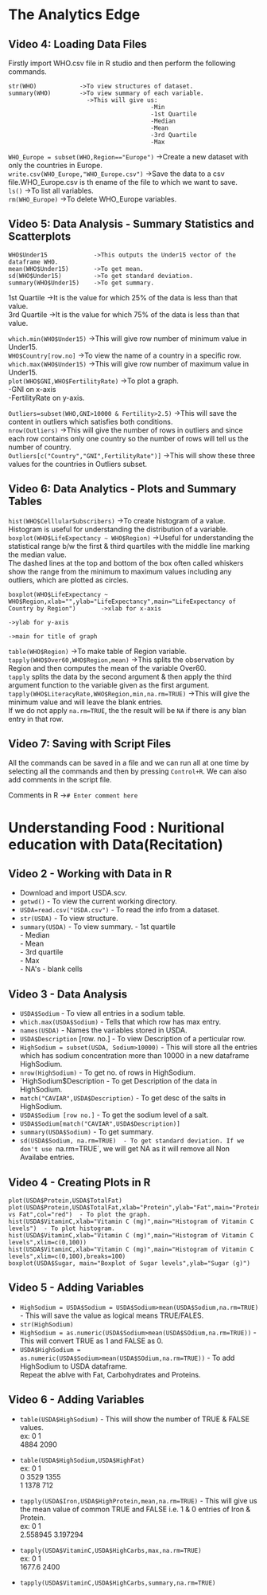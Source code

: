 # The Analytics Edge

## Video 4: Loading Data Files

Firstly import WHO.csv file in R studio and then perform the following commands.

```
str(WHO)            ->To view structures of dataset.
summary(WHO)        ->To view summary of each variable.
                      ->This will give us:
                                        -Min
                                        -1st Quartile
                                        -Median
                                        -Mean
                                        -3rd Quartile
                                        -Max
```

`WHO_Europe = subset(WHO,Region=="Europe")`     ->Create a new dataset with only the countries in Europe.  
`write.csv(WHO_Europe,"WHO_Europe.csv")`        ->Save the data to a csv file.WHO_Europe.csv is th ename of the file to which we want to save.  
`ls()`      ->To list all variables.  
`rm(WHO_Europe)`        ->To delete WHO_Europe variables.  


## Video 5: Data Analysis - Summary Statistics and Scatterplots

```
WHO$Under15             ->This outputs the Under15 vector of the dataframe WHO.  
mean(WHO$Under15)       ->To get mean.  
sd(WHO$Under15)         ->To get standard deviation.  
summary(WHO$Under15)    ->To get summary.  
```

1st Quartile    ->It is the value for which 25% of the data is less than that value.  
3rd Quartile    ->It is the value for which 75% of the data is less than that value.  

`which.min(WHO$Under15)`    ->This will give row number of minimum value in Under15.  
`WHO$Country[row.no]`        ->To view the name of a country in a specific row.  
`which.max(WHO$Under15)`    ->This will give row number of maximum value in Under15.  
`plot(WHO$GNI,WHO$FertilityRate)`   ->To plot a graph.  
                                    -GNI on x-axis  
                                    -FertilityRate on y-axis.  

`Outliers=subset(WHO,GNI>10000 & Fertility>2.5)`        ->This will save the content in outliers which satisfies both conditions.  
`nrow(Outliers)`        ->This will give the number of rows in outliers and since each row contains only one country so the number of rows will tell us the number of country.  
`Outliers[c("Country","GNI",FertilityRate")]`   ->This will show these three values for the countries in Outliers subset.  


## Video 6: Data Analytics - Plots and Summary Tables

`hist(WHO$CelllularSubscribers)`     ->To create histogram of a value.  
Histogram is useful for understanding the distribution of a variable.  
`boxplot(WHO$LifeExpectancy ~ WHO$Region)`    ->Useful for understanding the statistical range b/w the first & third quartiles with the middle line marking the median value.  
The dashed lines at the top and bottom of the box often called whiskers show the range from the minimum to maximum values including any outliers, which are plotted as circles.  

```
boxplot(WHO$LifeExpectancy ~ WHO$Region,xlab="",ylab="LifeExpectancy",main="LifeExpectancy of Country by Region")       ->xlab for x-axis
                                                                                                                        ->ylab for y-axis
                                                                                                                        ->main for title of graph
```
`table(WHO$Region)`     ->To make table of Region variable.  
`tapply(WHO$Over60,WHO$Region,mean)`     ->This splits the observation by Region and then computes the mean of the variable Over60.  
`tapply` splits the data by the second argument & then apply the third argument function to the variable given as the first argument.  
`tapply(WHO$LiteracyRate,WHO$Region,min,na.rm=TRUE)`    ->This will give the minimum value and will leave the blank entries.  
If we do not apply `na.rm=TRUE`, the the result will be `NA` if there is any blan entry in that row.  


## Video 7: Saving with Script Files

All the commands can be saved in a file and we can run all at one time by selecting all the commands and then by pressing `Control+R`. We can also add comments in the script file.

Comments in R   ->`# Enter comment here`



# Understanding Food : Nuritional education with Data(Recitation)

## Video 2 - Working with Data in R

- Download and import USDA.scv.  
- `getwd()` - To view the current working directory.  
- `USDA=read.csv("USDA.csv")` - To read the info from a dataset.  
- `str(USDA)`   - To view structure.  
- `summary(USDA)` - To view summary.
                    - 1st quartile  
                    - Median  
                    - Mean  
                    - 3rd quartile  
                    - Max  
                    - NA's - blank cells  

## Video 3 - Data Analysis  

- `USDA$Sodium` - To view all entries in a sodium table.  
- `which.max(USDA$Sodium)`  - Tells that which row has max entry.  
- `names(USDA)`     - Names the variables stored in USDA.  
- `USDA$Description` [row. no.]   - To view Description of a perticular row.  
- `HighSodium = subset(USDA, Sodium>10000)` - This will store all the entries which has sodium concentration more than 10000 in a new dataframe HighSodium.
- `nrow(HighSodium)`    - To get no. of rows in HighSodium.
- `HighSodium$Description   - To get Description of the data in HighSodium.  
- `match("CAVIAR",USDA$Description)` - To get desc of the salts in HighSodium.
- `USDA$Sodium [row no.]`   - To get the sodium level of a salt.  
- `USDA$Sodium[match("CAVIAR",USDA$Description)]`  
- `summary(USDA$Sodium)`    - To get summary.
- `sd(USDA$Sodium, na.rm=TRUE)  - To get standard deviation. If we don't use `na.rm=TRUE`, we will get NA as it will remove all Non Availabe entries.  

## Video 4 - Creating Plots in R
```
plot(USDA$Protein,USDA$TotalFat)
plot(USDA$Protein,USDA$TotalFat,xlab="Protein",ylab="Fat",main="Protein vs Fat",col="red")  - To plot the graph.
hist(USDA$VitaminC,xlab="Vitamin C (mg)",main="Histogram of Vitamin C levels")  - To plot histogram.
hist(USDA$VitaminC,xlab="Vitamin C (mg)",main="Histogram of Vitamin C levels",xlim=c(0,100))
hist(USDA$VitaminC,xlab="Vitamin C (mg)",main="Histogram of Vitamin C levels",xlim=c(0,100),breaks=100)
boxplot(USDA$Sugar, main="Boxplot of Sugar levels",ylab="Sugar (g)")
```

## Video 5 - Adding Variables

- `HighSodium = USDA$Sodium = USDA$Sodium>mean(USDA$Sodium,na.rm=TRUE)`  - This will save the value as logical means TRUE/FALES.  
- `str(HighSodium)`  
- `HighSodium = as.numeric(USDA$Sodium>mean(USDA$SOdium,na.rm=TRUE))`   - This will convert TRUE as 1 and FALSE as 0.  
- `USDA$HighSodium = as.numeric(USDA$Sodium>mean(USDA$SOdium,na.rm=TRUE))`  - To add HighSodium to USDA dataframe.  
Repeat the ablve with Fat, Carbohydrates and Proteins.  

## Video 6 - Adding Variables

- `table(USDA$HighSodium)`  - This will show the number of TRUE & FALSE values.  
ex:      0       1  
        4884    2090  

- `table(USDA$HighSodium,USDA$HighFat)`  
ex:      0       1  
0       3529    1355  
1       1378    712  

- `tapply(USDA$Iron,USDA$HighProtein,mean,na.rm=TRUE)`  - This will give us the mean value of common TRUE and FALSE i.e. 1 & 0 entries of Iron & Protein.  
ex:         0           1  
        2.558945    3.197294  

- `tapply(USDA$VitaminC,USDA$HighCarbs,max,na.rm=TRUE)`  
ex:       0       1  
        1677.6  2400  

- `tapply(USDA$VitaminC,USDA$HighCarbs,summary,na.rm=TRUE)`  
